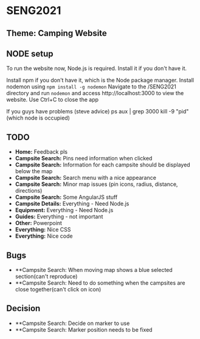 # SENG2021
## Theme: Camping Website

## NODE setup
To run the website now, Node.js is required. Install it if you don't have it.

Install npm if you don't have it, which is the Node package manager.
Install nodemon using `npm install -g nodemon`
Navigate to the /SENG2021 directory and run `nodemon` and access http://localhost:3000 to view the website.
Use Ctrl+C to close the app

If you guys have problems (steve advice)
ps aux | grep 3000
kill -9 "pid" (which node is occupied)

## TODO
* **Home:** Feedback pls
* **Campsite Search:** Pins need information when clicked
* **Campsite Search:** Information for each campsite should be displayed below the map
* **Campsite Search:** Search menu with a nice appearance
* **Campsite Search:** Minor map issues (pin icons, radius, distance, directions)
* **Campsite Search:** Some AngularJS stuff
* **Campsite Details:** Everything - Need Node.js
* **Equipment:** Everything - Need Node.js
* **Guides:** Everything - not important
* **Other:** Powerpoint
* **Everything:** Nice CSS
* **Everything:** Nice code



## Bugs
* **Campsite Search: When moving map shows a blue selected section(can't reproduce)
* **Campsite Search: Need to do something when the campsites are close together(can't click on icon)






## Decision
* **Campsite Search: Decide on marker to use
* **Campsite Search: Marker position needs to be fixed










